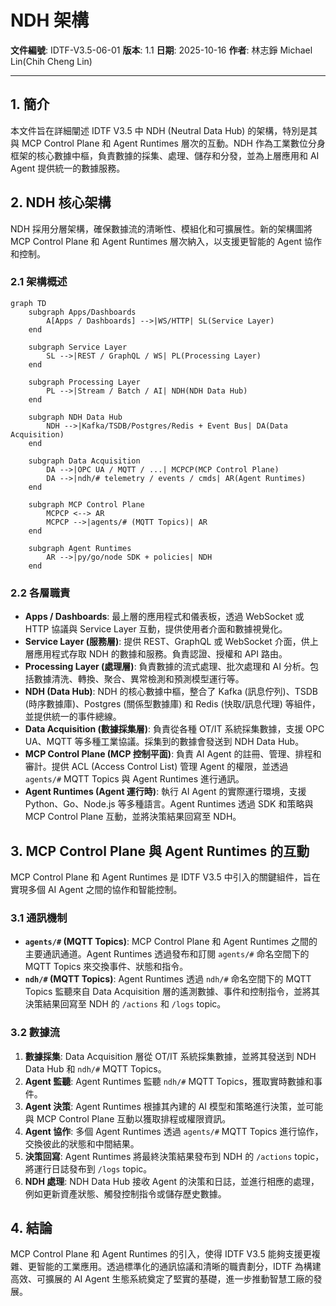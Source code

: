 # NDH 架構

**文件編號**: IDTF-V3.5-06-01
**版本**: 1.1
**日期**: 2025-10-16
**作者**: 林志錚 Michael Lin(Chih Cheng Lin)

---

## 1. 簡介

本文件旨在詳細闡述 IDTF V3.5 中 NDH (Neutral Data Hub) 的架構，特別是其與 MCP Control Plane 和 Agent Runtimes 層次的互動。NDH 作為工業數位分身框架的核心數據中樞，負責數據的採集、處理、儲存和分發，並為上層應用和 AI Agent 提供統一的數據服務。

## 2. NDH 核心架構

NDH 採用分層架構，確保數據流的清晰性、模組化和可擴展性。新的架構圖將 MCP Control Plane 和 Agent Runtimes 層次納入，以支援更智能的 Agent 協作和控制。

### 2.1 架構概述

```mermaid
graph TD
    subgraph Apps/Dashboards
        A[Apps / Dashboards] -->|WS/HTTP| SL(Service Layer)
    end

    subgraph Service Layer
        SL -->|REST / GraphQL / WS| PL(Processing Layer)
    end

    subgraph Processing Layer
        PL -->|Stream / Batch / AI| NDH(NDH Data Hub)
    end

    subgraph NDH Data Hub
        NDH -->|Kafka/TSDB/Postgres/Redis + Event Bus| DA(Data Acquisition)
    end

    subgraph Data Acquisition
        DA -->|OPC UA / MQTT / ...| MCPCP(MCP Control Plane)
        DA -->|ndh/# telemetry / events / cmds| AR(Agent Runtimes)
    end

    subgraph MCP Control Plane
        MCPCP <--> AR
        MCPCP -->|agents/# (MQTT Topics)| AR
    end

    subgraph Agent Runtimes
        AR -->|py/go/node SDK + policies| NDH
    end
```

### 2.2 各層職責

*   **Apps / Dashboards**: 最上層的應用程式和儀表板，透過 WebSocket 或 HTTP 協議與 Service Layer 互動，提供使用者介面和數據視覺化。
*   **Service Layer (服務層)**: 提供 REST、GraphQL 或 WebSocket 介面，供上層應用程式存取 NDH 的數據和服務。負責認證、授權和 API 路由。
*   **Processing Layer (處理層)**: 負責數據的流式處理、批次處理和 AI 分析。包括數據清洗、轉換、聚合、異常檢測和預測模型運行等。
*   **NDH (Data Hub)**: NDH 的核心數據中樞，整合了 Kafka (訊息佇列)、TSDB (時序數據庫)、Postgres (關係型數據庫) 和 Redis (快取/訊息代理) 等組件，並提供統一的事件總線。
*   **Data Acquisition (數據採集層)**: 負責從各種 OT/IT 系統採集數據，支援 OPC UA、MQTT 等多種工業協議。採集到的數據會發送到 NDH Data Hub。
*   **MCP Control Plane (MCP 控制平面)**: 負責 AI Agent 的註冊、管理、排程和審計。提供 ACL (Access Control List) 管理 Agent 的權限，並透過 `agents/#` MQTT Topics 與 Agent Runtimes 進行通訊。
*   **Agent Runtimes (Agent 運行時)**: 執行 AI Agent 的實際運行環境，支援 Python、Go、Node.js 等多種語言。Agent Runtimes 透過 SDK 和策略與 MCP Control Plane 互動，並將決策結果回寫至 NDH。

## 3. MCP Control Plane 與 Agent Runtimes 的互動

MCP Control Plane 和 Agent Runtimes 是 IDTF V3.5 中引入的關鍵組件，旨在實現多個 AI Agent 之間的協作和智能控制。

### 3.1 通訊機制

*   **`agents/#` (MQTT Topics)**: MCP Control Plane 和 Agent Runtimes 之間的主要通訊通道。Agent Runtimes 透過發布和訂閱 `agents/#` 命名空間下的 MQTT Topics 來交換事件、狀態和指令。
*   **`ndh/#` (MQTT Topics)**: Agent Runtimes 透過 `ndh/#` 命名空間下的 MQTT Topics 監聽來自 Data Acquisition 層的遙測數據、事件和控制指令，並將其決策結果回寫至 NDH 的 `/actions` 和 `/logs` topic。

### 3.2 數據流

1.  **數據採集**: Data Acquisition 層從 OT/IT 系統採集數據，並將其發送到 NDH Data Hub 和 `ndh/#` MQTT Topics。
2.  **Agent 監聽**: Agent Runtimes 監聽 `ndh/#` MQTT Topics，獲取實時數據和事件。
3.  **Agent 決策**: Agent Runtimes 根據其內建的 AI 模型和策略進行決策，並可能與 MCP Control Plane 互動以獲取排程或權限資訊。
4.  **Agent 協作**: 多個 Agent Runtimes 透過 `agents/#` MQTT Topics 進行協作，交換彼此的狀態和中間結果。
5.  **決策回寫**: Agent Runtimes 將最終決策結果發布到 NDH 的 `/actions` topic，將運行日誌發布到 `/logs` topic。
6.  **NDH 處理**: NDH Data Hub 接收 Agent 的決策和日誌，並進行相應的處理，例如更新資產狀態、觸發控制指令或儲存歷史數據。

## 4. 結論

MCP Control Plane 和 Agent Runtimes 的引入，使得 IDTF V3.5 能夠支援更複雜、更智能的工業應用。透過標準化的通訊協議和清晰的職責劃分，IDTF 為構建高效、可擴展的 AI Agent 生態系統奠定了堅實的基礎，進一步推動智慧工廠的發展。

